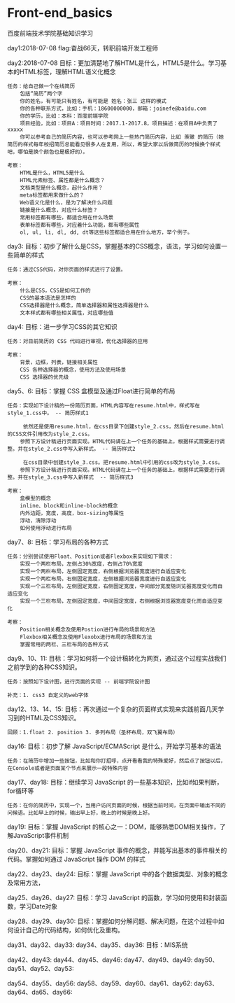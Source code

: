 # Front-end_basics
百度前端技术学院基础知识学习


day1:2018-07-08
    flag:奋战66天，转职前端开发工程师


day2:2018-07-08
    目标：更加清楚地了解HTML是什么，HTML5是什么。学习基本的HTML标签，理解HTML语义化概念
    
    任务：给自己做一个在线简历
        包括“简历”两个字
        你的姓名，有可能只有姓名，有可能是 姓名：张三 这样的模式
        你的各种联系方式，比如：手机：18600000000，邮箱：joinefe@baidu.com
        你的学历，比如：本科：百度前端学院
        项目经验，比如：项目A：项目时间：2017.1-2017.8，项目描述：在项目A中负责了xxxxx
        你可以参考自己的简历内容，也可以参考网上一些热门简历内容，比如 羡辙 的简历（她简历的样式每年校招简历总能看见很多人在复用，所以，希望大家以后做简历的时候换个样式吧，哪怕是换个颜色也是极好的）。

    考察：
        HTML是什么，HTML5是什么
        HTML元素标签、属性都是什么概念？
        文档类型是什么概念，起什么作用？
        meta标签都用来做什么的？
        Web语义化是什么，是为了解决什么问题
        链接是什么概念，对应什么标签？
        常用标签都有哪些，都适合用在什么场景
        表单标签都有哪些，对应着什么功能，都有哪些属性
        ol, ul, li, dl, dd, dt等这些标签都适合用在什么地方，举个例子。


day3:
    目标：初步了解什么是CSS，掌握基本的CSS概念，语法，学习如何设置一些简单的样式

    任务：通过CSS代码，对你页面的样式进行了设置。

    考察：
        什么是CSS，CSS是如何工作的
        CSS的基本语法是怎样的
        CSS选择器是什么概念，简单选择器和属性选择器是什么
        文本样式都有哪些相关属性，对应哪些值


day4:
    目标：进一步学习CSS的其它知识

    任务：对目前简历的 CSS 代码进行审视，优化选择器的应用

    考察：
        背景，边框，列表，链接相关属性
        CSS 各种选择器的概念，使用方法及使用场景
        CSS 选择器的优先级


day5、6:
    目标：掌握 CSS 盒模型及通过Float进行简单的布局

    任务：实现如下设计稿的一份简历页面，HTML内容写在resume.html中，样式写在style_1.css中。 -- 简历样式1

         依然还是使用resume.html，在css目录下创建style_2.css，然后在resume.html的CSS文件引用改为style_2.css。
        参照下方设计稿进行页面实现。HTML代码请在上一个任务的基础上，根据样式需要进行调整。并在style_2.css中写入新样式。 -- 简历样式2

         在css目录中创建style_3.css。把resume.html中引用的css改为style_3.css。
        参照下方设计稿进行页面实现。HTML代码请在上一个任务的基础上，根据样式需要进行调整。并在style_3.css中写入新样式  -- 简历样式3

    考察：
        盒模型的概念
        inline、block和inline-block的概念
        内外边距，宽度，高度，box-sizing等属性
        浮动，清除浮动
        如何使用浮动进行布局


day7、8:
    目标：学习布局的各种方式

    任务：分别尝试使用Float、Position或者Flexbox来实现如下需求：
        实现一个两栏布局，左侧占30%宽度，右侧占70%宽度
        实现一个两栏布局，左侧固定宽度，右侧根据浏览器宽度进行自适应变化
        实现一个两栏布局，右侧固定宽度，左侧根据浏览器宽度进行自适应变化
        实现一个三栏布局，左侧固定宽度，右侧固定宽度，中间部分宽度随浏览器宽度变化而自适应变化
        实现一个三栏布局，左侧固定宽度，中间固定宽度，右侧根据浏览器宽度变化而自适应变化

    考察：
        Position相关概念及使用Postion进行布局的场景和方法
        Flexbox相关概念及使用Flexobx进行布局的场景和方法
        掌握常用的两栏、三栏布局的各种方式


day9、10、11:
    目标：学习如何将一个设计稿转化为网页，通过这个过程实战我们之前学到的各种CSS知识。

    任务：按照如下设计图，进行页面的实现 -- 前端学院设计图

    补充：1. css3 自定义的web字体


day12、13、14、15:
    目标：再次通过一个复杂的页面样式实现来实践前面几天学习到的HTML及CSS知识。

    回顾：1.float 2. position 3. 多列布局（圣杯布局，双飞翼布局）




day16:
    目标：初步了解 JavaScript/ECMAScript 是什么，开始学习基本的语法

    任务：在简历中增加一些按钮，比如和你打招呼，点开看看我的特殊爱好，然后点了按钮以后，在Console或者是页面某个节点来展示一段特殊内容


day17、day18:
    目标：继续学习 JavaScript 的一些基本知识，比如if如果判断，for循环等

    任务：在你的简历中，实现一个，当用户访问页面的时候，根据当前时间，在页面中输出不同的问候语。比如早上的时候，输出早上好，晚上的时候是晚上好。


day19:
    目标：掌握 JavaScript 的核心之一：DOM，能够熟悉DOM相关操作，了解JavaScript事件机制


day20、day21:
    目标：掌握 JavaScript 事件的概念，并能写出基本的事件相关的代码。掌握如何通过 JavaScript 操作 DOM 的样式


day22、day23、day24:
    目标：掌握 JavaScript 中的各个数据类型、对象的概念及常用方法，


day25、day26、day27:
    目标：学习 JavaScript 的函数，学习如何使用和封装函数，学习Date对象


day28、day29、day30:
    目标：掌握如何分解问题、解决问题，在这个过程中如何设计自己的代码结构，如何优化及重构。


day31、day32、day33:
day34、day35、day36:
    目标：MIS系统


day42、day43:
day44、day45、day46:
day47、day49、day49:
day50、day51、day52、day53:


day54、day55、day56:
day58、day59、day60、day61、day62:
day63、day64、da65、day66: